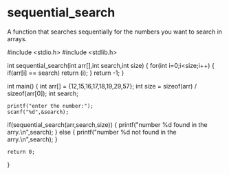# sequential_search
A function that searches sequentially for the numbers you want to search in arrays.


#include <stdio.h>
#include <stdlib.h>

int sequential_search(int arr[],int search,int size)
{
	for(int i=0;i<size;i++)
	{
	if(arr[i] == search) return (i);
	}
	return -1;
}


int main()
{
	int arr[] = {12,15,16,17,18,19,29,57};
	int size = sizeof(arr) / sizeof(arr[0]);
	int search;
	
	printf("enter the number:");
	scanf("%d",&search);
	
if(sequential_search(arr,search,size))
{
	printf("number %d found in the arry.\n",search);
}
else
{
	printf("number %d not found in the arry.\n",search);
}

	return 0;
}
